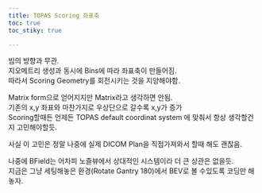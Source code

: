 ```yaml
---
title: TOPAS Scoring 좌표축 
toc: true
toc_stiky: true

---
```


빔의 방향과 무관.  
지오메트리 생성과 동시에 Bins에 따라  좌표축이 만들어짐.  
따라서 Scoring Geometry를 회전시키는 것을 지양해야함.  

Matrix form으로 얻어지지만 Matrix라고 생각하면 안됨.  
기존의 x,y 좌표와 마찬가지로 우상단으로 갈수록 x,y가 증가  
Scoring할때든 언제든 TOPAS default coordinat system 에 맞춰서 항상 생각할건지 고민해야할듯. 

사실 이 고민은 정말 나중에 실제 DICOM Plan을 직접가져와서 할때 해도 괜찮음.  

나중에 BField는 어차피 노즐뷰에서 상대적인 시스템이라 더 큰 상관은 없을듯.  
지금은 그냥 세팅해놓은 환경(Rotate Gantry 180)에서 BEV로 볼 수있도록 코딩만 해놓자.  
